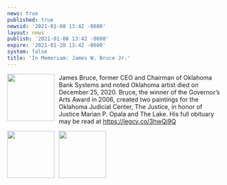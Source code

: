```yaml
---
news: true
published: true
newsid: '2021-01-08 13:42 -0600'
layout: news
publish: '2021-01-08 13:42 -0600'
expire: '2021-01-28 13:42 -0600'
system: false
title: 'In Memoriam: James W. Bruce Jr.'
---
```

<img style="width: 110px; float: left; margin: 0 10px 10px 0;" src="http://www.oscn.net/images/news/james-bruce-oklahoma-city-ok-obituary.jpg" /> James Bruce, former CEO and Chairman of Oklahoma Bank Systems and noted Oklahoma artist died on December 25, 2020.  Bruce, the winner of the Governor’s Arts Award in 2006, created two paintings for the Oklahoma Judicial Center, The Justice, in honor of Justice Marian P. Opala and The Lake.  His full obituary may be read at https://legcy.co/3hwQj9Q

<img style="width: 110px; float: left; margin: 0 10px 10px 0;" src="http://www.oscn.net/images/news/the-justice.jpg" />

<img style="width: 110px; float: left; margin: 0 10px 10px 0;" src="http://www.oscn.net/images/news/the-lake.jpg" />